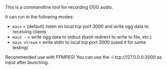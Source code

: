 This is a commandline tool for recording OGG audio.

It can run in the following modes:
- `main` = (default) listen on local tcp port 3000 and write ogg data to receiving clients
- `main -` = write ogg data to stdout (bash redirect to write to file, etc.)
- `main stream` = write stdin to local tcp port 3000 (used it for some testing)

Recommended use with FFMPEG! You can use the -i tcp://127.0.0.0:3000 as input after launching.